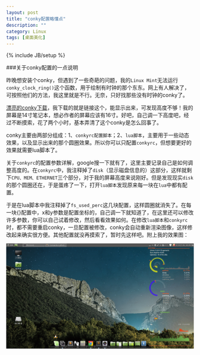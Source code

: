 ```yaml
---
layout: post
title: "conky配置略懂点"
description: ""
category: Linux
tags: [桌面美化]
---
```

{% include JB/setup %}

###关于conky配置的一点说明

昨晚想安装个conky，但遇到了一些奇葩的问题，我的`Linux Mint`无法运行`conky_clock_ring()`这个函数，用于绘制有时钟的那个东东。网上有人解决了，可按照他们的方法，我这里就是不行。无奈，只好找那些没有时钟的conky了。

<!--more-->
[漂亮的conky下载](http://seajey.deviantart.com/art/Conky-Seamod-v0-1-283461046)，我下载的就是链接这个，能显示出来，可发现高度不够！我的屏幕是14寸笔记本，想必作者的屏幕应该有16寸。好吧，自己调一下高度吧，经过不断摸索，花了两个小时，基本弄清了这个conky是怎么回事了。

conky主要由两部分组成：1、`conkyrc配置脚本`；2、`lua脚本`，主要用于一些动态效果，以及显示出来的那个圆圈效果。所以你可以只配置`conkyrc`，但想要更好的效果就需要lua脚本了。

关于`conkyrc`的配置参数详解，google搜一下就有了，这里主要记录自己是如何调整高度的。在`conkyrc`中，我注释掉了`disk`（显示磁盘信息的）这部分，这样就剩下`CPU、MEM、ETHERNET`三个部分，对于我的屏幕高度来说刚好。但是发现现实`disk`的那个圆圈还在，于是蛋疼了一下，打开`lua脚本`发现原来每一块在`lua`中都有配置。

于是在lua脚本中我注释掉了`fs_used_perc`这几块配置，这样圆圈就消失了。在每一块{}配置中，x和y参数是配置坐标的，自己调一下就知道了，在这里还可以修改许多参数，你可以自己试着修改，然后看看效果如何。在修改`lua脚本`和`conkyrc`时，都不需要重启conky，一旦配置被修改，conky会自动重新渲染图像，这样修改起来确实很方便。其他配置就没再摸索了，暂时先这样吧。附上我的效果图：

![conky](/assets/img/201311100101.png)